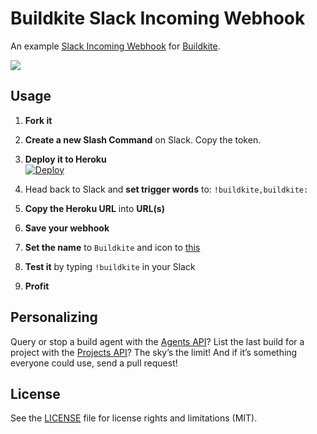 # Buildkite Slack Incoming Webhook

An example [Slack Incoming Webhook](https://api.slack.com/incoming-webhooks) for [Buildkite](https://buildkite.com/).

![](http://i.imgur.com/xwPIHSE.gif)

## Usage

1. **Fork it**

1. **Create a new Slash Command** on Slack. Copy the token.

1. **Deploy it to Heroku** <br>[![Deploy](https://www.herokucdn.com/deploy/button.svg)](https://heroku.com/deploy)

1. Head back to Slack and **set trigger words** to: `!buildkite,buildkite:`

1. **Copy the Heroku URL** into **URL(s)**

1. **Save your webhook**

1. **Set the name** to `Buildkite` and icon to [this](http://i.imgur.com/JDjeaCq.jpg)

1. **Test it** by typing `!buildkite` in your Slack

1. **Profit**

## Personalizing

Query or stop a build agent with the [Agents API](https://buildkite.com/docs/api)? List the last build for a project with the [Projects API](https://buildkite.com/docs/projects)? The sky’s the limit! And if it’s something everyone could use, send a pull request!

## License

See the [LICENSE](LICENSE.md) file for license rights and limitations (MIT).
